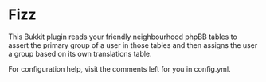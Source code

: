 Fizz
====

This Bukkit plugin reads your friendly neighbourhood phpBB tables to assert the primary group of a user in those tables and then assigns the user a group based on its own translations table.

For configuration help, visit the comments left for you in config.yml.
